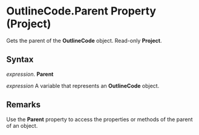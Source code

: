 
# OutlineCode.Parent Property (Project)

Gets the parent of the  **OutlineCode** object. Read-only **Project**.


## Syntax

 _expression_. **Parent**

 _expression_ A variable that represents an **OutlineCode** object.


## Remarks

Use the  **Parent** property to access the properties or methods of the parent of an object.

